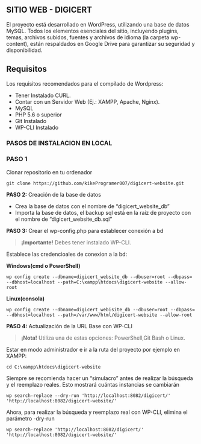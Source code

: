 ## SITIO WEB - DIGICERT
El proyecto está desarrollado en WordPress, utilizando una base de datos MySQL. Todos los elementos esenciales del sitio, incluyendo plugins, temas, archivos subidos, fuentes y archivos de idioma (la carpeta wp-content), están respaldados en Google Drive para garantizar su seguridad y disponibilidad.

## Requisitos

Los requisitos recomendados para el compilado de Wordpress:

- Tener Instalado CURL.
- Contar con un Servidor Web (Ej.: XAMPP, Apache, Nginx).
- MySQL
- PHP 5.6 o superior
- Git Instalado
- WP-CLI Instalado

### PASOS DE INSTALACION EN LOCAL
 
### PASO 1

Clonar repositorio en tu ordenador

```
git clone https://github.com/kikeProgramer007/digicert-website.git
```
<b>PASO 2:</b> Creación de la base de datos

- Crea la base de datos con el nombre de “digicert_website_db”
- Importa la base de datos, el backup sql está en la raíz de proyecto con el nombre de “digicert_website_db.sql”

<b>PASO 3:</b> Crear el wp-config.php para establecer conexión a bd

> **¡Importante!**  Debes tener instalado WP-CLI.

Establece las credencioales de conexion a la bd:

**Windows(cmd o PowerShell)**

```
wp config create --dbname=digicert_website_db --dbuser=root --dbpass= --dbhost=localhost --path=C:\xampp\htdocs\digicert-website --allow-root
```
**Linux(consola)**

```
wp config create --dbname=digicert_webisite_db --dbuser=root --dbpass= --dbhost=localhost --path=/var/www/html/digicert-website --allow-root
```
<b>PASO 4:</b> Actualización de la URL Base con WP-CLI

> **¡Nota!** Utiliza una de estas opciones: PowerShell,Git Bash o Linux.

Estar en modo administrador e ir a la ruta del proyecto por ejemplo en XAMPP:

```
cd C:\xampp\htdocs\digicert-website
```

Siempre se recomienda hacer un “simulacro” antes de realizar la búsqueda y el reemplazo reales. Esto mostrará cuántas instancias se cambiarán

```
wp search-replace --dry-run 'http://localhost:8082/digicert/' 'http://localhost:8082/digicert-website/'
```

Ahora, para realizar la búsqueda y reemplazo real con WP-CLI, elimina el parámetro -dry-run
```
wp search-replace 'http://localhost:8082/digicert/' 'http://localhost:8082/digicert-website/'
```
